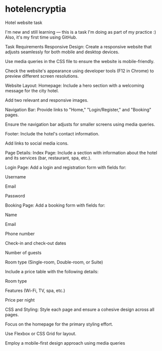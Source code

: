 # hotelencryptia
Hotel website task

I'm new and still learning — this is a task I'm doing as part of my practice :) Also, it's my first time using GitHub.

Task Requirements
Responsive Design:
Create a responsive website that adjusts seamlessly for both mobile and desktop devices.

Use media queries in the CSS file to ensure the website is mobile-friendly.

Check the website's appearance using developer tools (F12 in Chrome) to preview different screen resolutions.

Website Layout:
Homepage:
Include a hero section with a welcoming message for the city hotel.

Add two relevant and responsive images.

Navigation Bar:
Provide links to "Home," "Login/Register," and "Booking" pages.

Ensure the navigation bar adjusts for smaller screens using media queries.

Footer:
Include the hotel's contact information.

Add links to social media icons.

Page Details:
Index Page:
Include a section with information about the hotel and its services (bar, restaurant, spa, etc.).

Login Page:
Add a login and registration form with fields for:

Username

Email

Password

Booking Page:
Add a booking form with fields for:

Name

Email

Phone number

Check-in and check-out dates

Number of guests

Room type (Single-room, Double-room, or Suite)

Include a price table with the following details:

Room type

Features (Wi-Fi, TV, spa, etc.)

Price per night

CSS and Styling:
Style each page and ensure a cohesive design across all pages.

Focus on the homepage for the primary styling effort.

Use Flexbox or CSS Grid for layout.

Employ a mobile-first design approach using media queries
